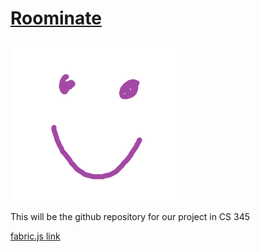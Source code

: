 # [Roominate](https://dolansdg.github.io/Roominate)

![logo](img/logo.png)

This will be the github repository for our project in CS 345

[fabric.js link](http://fabricjs.com/build/)
